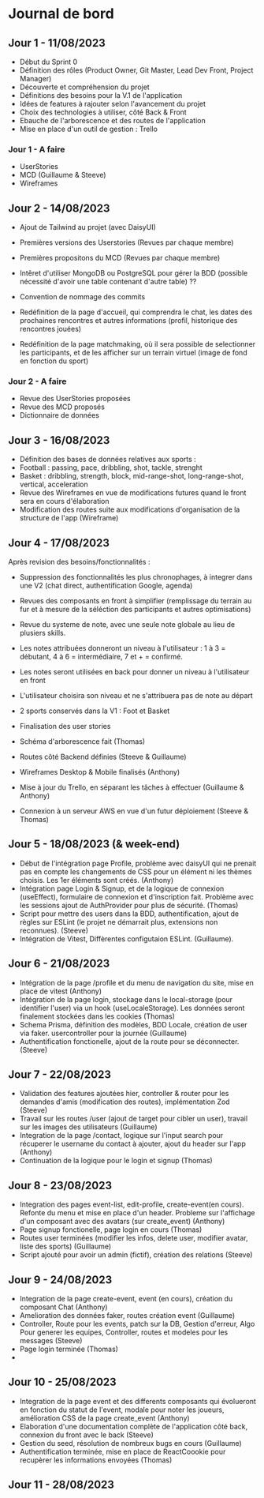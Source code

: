 # Journal de bord

## Jour 1 - 11/08/2023

- Début du Sprint 0
- Définition des rôles (Product Owner, Git
Master, Lead Dev Front, Project Manager)
- Découverte et compréhension du projet
- Définitions des besoins pour la V.1 de l'application
- Idées de features à rajouter selon l'avancement du projet
- Choix des technologies à utiliser, côté Back & Front
- Ebauche de l'arborescence et des routes de l'application
- Mise en place d'un outil de gestion : Trello

### Jour 1 - A faire

- UserStories
- MCD (Guillaume & Steeve)
- Wireframes

## Jour 2 - 14/08/2023

- Ajout de Tailwind au projet (avec DaisyUI)
- Premières versions des Userstories (Revues par chaque membre)
- Premières propositons du MCD (Revues par chaque membre)
- Intêret d'utiliser MongoDB ou PostgreSQL pour gérer la BDD (possible nécessité d'avoir une table contenant d'autre table) ??
- Convention de nommage des commits

- Redéfinition de la page d'accueil, qui comprendra le chat, les dates des prochaines rencontres et autres informations (profil, historique des rencontres jouées)
- Redéfinition de la page matchmaking, où il sera possible de selectionner les participants, et de les afficher sur un terrain virtuel (image de fond en fonction du sport)

### Jour 2 - A faire

- Revue des UserStories proposées
- Revue des MCD proposés
- Dictionnaire de données

## Jour 3 - 16/08/2023

- Définition des bases de données relatives aux sports :
- Football : passing, pace, dribbling, shot, tackle, strenght
- Basket : dribbling, strength, block, mid-range-shot, long-range-shot, vertical, acceleration
- Revue des Wireframes en vue de modifications futures quand le front sera en cours d'élaboration
- Modification des routes suite aux modifications d'organisation de la structure de l'app (Wireframe)

## Jour 4 - 17/08/2023

Après revision des besoins/fonctionnalités :

- Suppression des fonctionnalités les plus chronophages, à integrer dans une V2 (chat direct, authentification Google, agenda)
- Revues des composants en front à simplifier (remplissage du terrain au fur et à mesure de la séléction des participants et autres optimisations)
- Revue du systeme de note, avec une seule note globale au lieu de plusiers skills.
- Les notes attribuées donneront un niveau à l'utilisateur : 1 à 3 = débutant, 4 à 6 = intermédiaire, 7 et + = confirmé.
- Les notes seront utilisées en back pour donner un niveau à l'utilisateur en front
- L'utilisateur choisira son niveau et ne s'attribuera pas de note au départ
- 2 sports conservés dans la V1 : Foot et Basket
- Finalisation des user stories

- Schéma d'arborescence fait (Thomas)
- Routes côté Backend définies (Steeve & Guillaume)
- Wireframes Desktop & Mobile finalisés (Anthony)
- Mise à jour du Trello, en séparant les tâches à effectuer (Guillaume & Anthony)
- Connexion à un serveur AWS en vue d'un futur déploiement (Steeve & Thomas)

## Jour 5 - 18/08/2023 (& week-end)

- Début de l'intégration page Profile, problème avec daisyUI qui ne prenait pas en compte les changements de CSS pour un élément ni les thèmes choisis. Les 1er éléments sont créés. (Anthony)
- Intégration page Login & Signup, et de la logique de connexion (useEffect), formulaire de connexion et d'inscription fait. Problème avec les sessions ajout de AuthProvider pour plus de sécurité. (Thomas)
- Script pour mettre des users dans la BDD, authentification, ajout de règles sur ESLint (le projet ne démarrait plus, extensions non reconnues). (Steeve)
- Intégration de Vitest, Diffèrentes configutaion ESLint. (Guillaume).

## Jour 6 - 21/08/2023

- Intégration de la page /profile et du menu de navigation du site, mise en place de vitest (Anthony)
- Intégration de la page login, stockage dans le local-storage (pour identifier l'user) via un hook (useLocaleStorage). Les données seront finalement stockées dans les cookies (Thomas)
- Schema Prisma, définition des modèles, BDD Locale, création de user via faker. usercontroller pour la journée (Guillaume)
- Authentification fonctionelle, ajout de la route pour se déconnecter. (Steeve)

## Jour 7 - 22/08/2023

- Validation des features ajoutées hier, controller & router pour les demandes d'amis (modification des routes), implémentation Zod (Steeve)
- Travail sur les routes /user (ajout de target pour cibler un user), travail sur les images des utilisateurs (Guillaume)
- Integration de la page /contact, logique sur l'input search pour récuperer le username du contact à ajouter, ajout du header sur l'app (Anthony)
- Continuation de la logique pour le login et signup (Thomas)

## Jour 8 - 23/08/2023

- Integration des pages event-list, edit-profile, create-event(en cours). Refonte du menu et mise en place d'un header. Probleme sur l'affichage d'un composant avec des avatars (sur create_event) (Anthony)
- Page signup fonctionelle, page login en cours (Thomas)
- Routes user terminées (modifier les infos, delete user, modifier avatar, liste des sports) (Guillaume)
- Script ajouté pour avoir un admin (fictif), création des relations (Steeve)

## Jour 9 - 24/08/2023

- Integration de la page create-event, event (en cours), création du composant Chat (Anthony)
- Amelioration des données faker, routes création event (Guillaume)
- Controller, Route pour les events, patch sur la DB, Gestion d'erreur, Algo Pour generer les equipes, Controller, routes et modeles pour les messages (Steeve)
- Page login terminée (Thomas)
- 
## Jour 10 - 25/08/2023

- Integration de la page event et des differents composants qui évolueront en fonction du statut de l'event, modale pour noter les joueurs, amélioration CSS de la page create_event (Anthony)
- Elaboration d'une documentation complète de l'application côté back, connexion du front avec le back (Steeve)
- Gestion du seed, résolution de nombreux bugs en cours (Guillaume)
- Authentification terminée, mise en place de ReactCoookie pour recupèrer les informations envoyées (Thomas)

## Jour 11 - 28/08/2023
